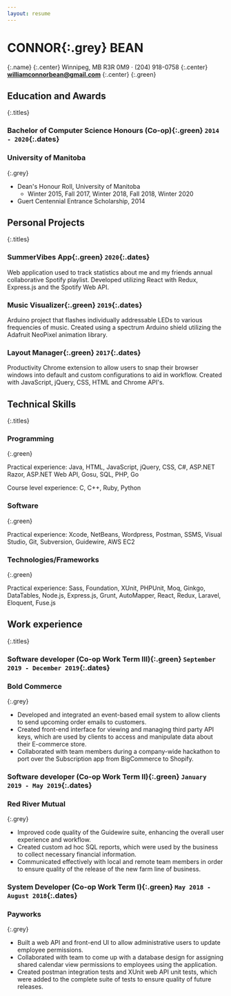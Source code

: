```yaml
---
layout: resume
---
```


# **CONNOR**{:.grey} **BEAN**
{:.name}
{:.center}
Winnipeg, MB R3R 0M9 · (204) 918-0758
{:.center}
**williamconnorbean@gmail.com**
{:.center}
{:.green}

## **Education and Awards**
{:.titles}

### **Bachelor of Computer Science Honours (Co-op)**{:.green} `2014 - 2020`{:.dates}

### **University of Manitoba**
{:.grey}

* Dean&#39;s Honour Roll, University of Manitoba
  * Winter 2015, Fall 2017, Winter 2018, Fall 2018, Winter 2020
* Guert Centennial Entrance Scholarship, 2014

## **Personal Projects**
{:.titles}

### **SummerVibes App**{:.green} `2020`{:.dates}

Web application used to track statistics about me and my friends annual collaborative Spotify playlist. Developed utilizing React with Redux, Express.js and the Spotify Web API.

### **Music Visualizer**{:.green} `2019`{:.dates}

Arduino project that flashes individually addressable LEDs to various frequencies of music. Created using a spectrum Arduino shield utilizing the Adafruit NeoPixel animation library.

### **Layout Manager**{:.green} `2017`{:.dates}

Productivity Chrome extension to allow users to snap their browser windows into default and custom configurations to aid in workflow. Created with JavaScript, jQuery, CSS, HTML and Chrome API&#39;s.

## **Technical Skills**
{:.titles}

### **Programming**
{:.green}

Practical experience: Java, HTML, JavaScript, jQuery, CSS, C#, ASP.NET Razor, ASP.NET Web API, Gosu, SQL, PHP, Go

Course level experience: C, C++, Ruby, Python

### **Software**
{:.green}

Practical experience: Xcode, NetBeans, Wordpress, Postman, SSMS, Visual Studio, Git, Subversion, Guidewire, AWS EC2

### **Technologies/Frameworks**
{:.green}

Practical experience: Sass, Foundation, XUnit, PHPUnit, Moq, Ginkgo, DataTables, Node.js, Express.js, Grunt, AutoMapper, React, Redux, Laravel, Eloquent, Fuse.js

## **Work experience**
{:.titles}

### **Software developer (Co-op Work Term III)**{:.green} `September 2019 - December 2019`{:.dates}

### **Bold Commerce**
{:.grey}

* Developed and integrated an event-based email system to allow clients to send upcoming order emails to customers.
* Created front-end interface for viewing and managing third party API keys, which are used by clients to access and manipulate data about their E-commerce store.
* Collaborated with team members during a company-wide hackathon to port over the Subscription app from BigCommerce to Shopify.

### **Software developer (Co-op Work Term II)**{:.green} `January 2019 - May 2019`{:.dates}

### **Red River Mutual**
{:.grey}

* Improved code quality of the Guidewire suite, enhancing the overall user experience and workflow.
* Created custom ad hoc SQL reports, which were used by the business to collect necessary financial information.
* Communicated effectively with local and remote team members in order to ensure quality of the release of the new farm line of business.

### **System Developer (Co-op Work Term I)**{:.green} `May 2018 - August 2018`{:.dates}

### **Payworks**
{:.grey}

* Built a web API and front-end UI to allow administrative users to update employee permissions.
* Collaborated with team to come up with a database design for assigning shared calendar view permissions to employees using the application.
* Created postman integration tests and XUnit web API unit tests, which were added to the complete suite of tests to ensure quality of future releases.
